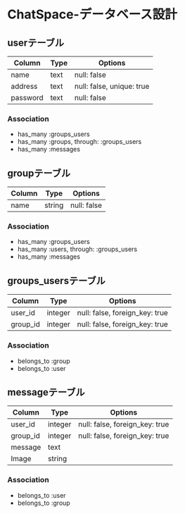 # ChatSpace-データベース設計


## userテーブル
|Column|Type|Options|
|------|----|-------|
|name|text|null: false|
|address|text|null: false, unique: true|
|password|text|null: false|
### Association
- has_many :groups_users
- has_many :groups, through:  :groups_users
- has_many :messages


## groupテーブル
|Column|Type|Options|
|------|----|-------|
|name|string|null: false|
### Association
- has_many :groups_users
- has_many :users, through:  :groups_users
- has_many :messages


## groups_usersテーブル
|Column|Type|Options|
|------|----|-------|
|user_id|integer|null: false, foreign_key: true|
|group_id|integer|null: false, foreign_key: true|
### Association
- belongs_to :group
- belongs_to :user


## messageテーブル
|Column|Type|Options|
|------|----|-------|
|user_id|integer|null: false, foreign_key: true|
|group_id|integer|null: false, foreign_key: true|
|message|text||
|Image|string||
### Association
- belongs_to :user
- belongs_to :group

